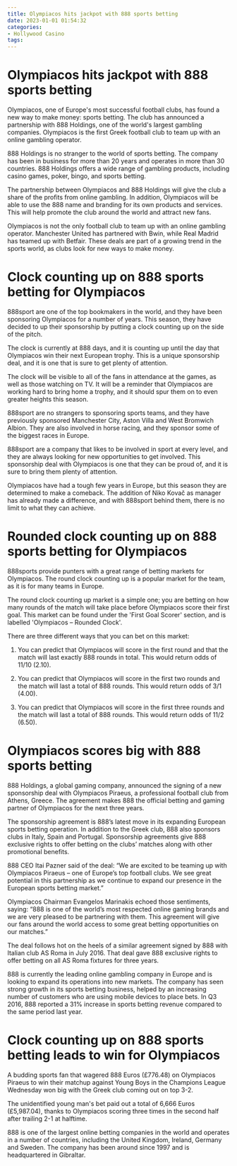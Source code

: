 ```yaml
---
title: Olympiacos hits jackpot with 888 sports betting
date: 2023-01-01 01:54:32
categories:
- Hollywood Casino
tags:
---
```



#  Olympiacos hits jackpot with 888 sports betting

Olympiacos, one of Europe's most successful football clubs, has found a new way to make money: sports betting. The club has announced a partnership with 888 Holdings, one of the world's largest gambling companies. Olympiacos is the first Greek football club to team up with an online gambling operator.

888 Holdings is no stranger to the world of sports betting. The company has been in business for more than 20 years and operates in more than 30 countries. 888 Holdings offers a wide range of gambling products, including casino games, poker, bingo, and sports betting.

The partnership between Olympiacos and 888 Holdings will give the club a share of the profits from online gambling. In addition, Olympiacos will be able to use the 888 name and branding for its own products and services. This will help promote the club around the world and attract new fans.

Olympiacos is not the only football club to team up with an online gambling operator. Manchester United has partnered with Bwin, while Real Madrid has teamed up with Betfair. These deals are part of a growing trend in the sports world, as clubs look for new ways to make money.

#  Clock counting up on 888 sports betting for Olympiacos

888sport are one of the top bookmakers in the world, and they have been sponsoring Olympiacos for a number of years. This season, they have decided to up their sponsorship by putting a clock counting up on the side of the pitch.

The clock is currently at 888 days, and it is counting up until the day that Olympiacos win their next European trophy. This is a unique sponsorship deal, and it is one that is sure to get plenty of attention.

The clock will be visible to all of the fans in attendance at the games, as well as those watching on TV. It will be a reminder that Olympiacos are working hard to bring home a trophy, and it should spur them on to even greater heights this season.

888sport are no strangers to sponsoring sports teams, and they have previously sponsored Manchester City, Aston Villa and West Bromwich Albion. They are also involved in horse racing, and they sponsor some of the biggest races in Europe.

888sport are a company that likes to be involved in sport at every level, and they are always looking for new opportunities to get involved. This sponsorship deal with Olympiacos is one that they can be proud of, and it is sure to bring them plenty of attention.

Olympiacos have had a tough few years in Europe, but this season they are determined to make a comeback. The addition of Niko Kovač as manager has already made a difference, and with 888sport behind them, there is no limit to what they can achieve.

#  Rounded clock counting up on 888 sports betting for Olympiacos

888sports provide punters with a great range of betting markets for Olympiacos. The round clock counting up is a popular market for the team, as it is for many teams in Europe.

The round clock counting up market is a simple one; you are betting on how many rounds of the match will take place before Olympiacos score their first goal. This market can be found under the 'First Goal Scorer' section, and is labelled 'Olympiacos – Rounded Clock'.

There are three different ways that you can bet on this market:

1) You can predict that Olympiacos will score in the first round and that the match will last exactly 888 rounds in total. This would return odds of 11/10 (2.10).

2) You can predict that Olympiacos will score in the first two rounds and the match will last a total of 888 rounds. This would return odds of 3/1 (4.00).

3) You can predict that Olympiacos will score in the first three rounds and the match will last a total of 888 rounds. This would return odds of 11/2 (6.50).

#  Olympiacos scores big with 888 sports betting

888 Holdings, a global gaming company, announced the signing of a new sponsorship deal with Olympiacos Piraeus, a professional football club from Athens, Greece. The agreement makes 888 the official betting and gaming partner of Olympiacos for the next three years.

The sponsorship agreement is 888’s latest move in its expanding European sports betting operation. In addition to the Greek club, 888 also sponsors clubs in Italy, Spain and Portugal. Sponsorship agreements give 888 exclusive rights to offer betting on the clubs’ matches along with other promotional benefits.

888 CEO Itai Pazner said of the deal: “We are excited to be teaming up with Olympiacos Piraeus – one of Europe’s top football clubs. We see great potential in this partnership as we continue to expand our presence in the European sports betting market.”

Olympiacos Chairman Evangelos Marinakis echoed those sentiments, saying: “888 is one of the world’s most respected online gaming brands and we are very pleased to be partnering with them. This agreement will give our fans around the world access to some great betting opportunities on our matches.”

The deal follows hot on the heels of a similar agreement signed by 888 with Italian club AS Roma in July 2016. That deal gave 888 exclusive rights to offer betting on all AS Roma fixtures for three years.

888 is currently the leading online gambling company in Europe and is looking to expand its operations into new markets. The company has seen strong growth in its sports betting business, helped by an increasing number of customers who are using mobile devices to place bets. In Q3 2016, 888 reported a 31% increase in sports betting revenue compared to the same period last year.

#  Clock counting up on 888 sports betting leads to win for Olympiacos

A budding sports fan that wagered 888 Euros (£776.48) on Olympiacos Piraeus to win their matchup against Young Boys in the Champions League Wednesday won big with the Greek club coming out on top 3-2.

The unidentified young man's bet paid out a total of 6,666 Euros (£5,987.04), thanks to Olympiacos scoring three times in the second half after trailing 2-1 at halftime.

888 is one of the largest online betting companies in the world and operates in a number of countries, including the United Kingdom, Ireland, Germany and Sweden. The company has been around since 1997 and is headquartered in Gibraltar.